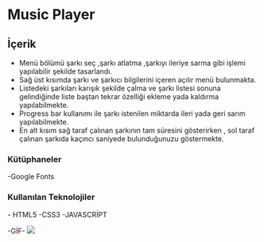 <h1>Music Player</h1>

<h2>İçerik</h2>

- Menü bölümü şarkı seç ,şarkı atlatma ,şarkıyı ileriye sarma gibi işlemi yapılabilir şekilde tasarlandı.
- Sağ üst kısımda şarkı ve şarkıcı bilgilerini içeren açılır menü bulunmakta.
- Listedeki şarkıları karışık şekilde çalma ve şarkı listesi sonuna gelindiğinde liste baştan tekrar özelliği ekleme yada kaldırma yapılabilmekte.
- Progress bar kullanımı ile şarkı istenilen miktarda ileri yada geri sarım yapılabilmekte.
- En alt kısım sağ taraf çalınan şarkının tam süresini gösterirken , sol taraf çalınan şarkıda kaçıncı saniyede bulunduğunuzu göstermekte.

<h3>Kütüphaneler</h3>
-Google Fonts

<h3>Kullanılan Teknolojiler</h3>
- HTML5
-CSS3
-JAVASCRİPT

-GİF-
<img src="/assest/ezgif.com-video-to-gif (1).gif"/>
